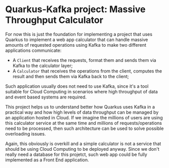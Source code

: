 # Quarkus-Kafka project: Massive Throughput Calculator

For now this is just the foundation for implementing a project that uses Quarkus to implement
a web app calculator that can handle massive amounts of requested operations using Kafka to make
two different applications communicate:

-  A `Client` that receives the requests, format them and sends them via Kafka to the calculator layer;
-  A `Calculator` that receives the operations from the client, computes the result and then sends them via Kafka back to the client;

Such application usually does not need to use Kafka, since it's a tool suitable for Cloud Computing in scenarios where
high throughput of data and event based systems are required.

This project helps us to understand better how Quarkus uses Kafka in a practical way and how high levels of data throughput
can be managed by an application hosted in Cloud. If we imagine the millions of users are using this calculator service at the
same time and millions of requests/operations need to be processed, then such architecture can be used to solve possible
overloading issues.

Again, this obviously is overkill and a simple calculator is not a service that should be using Cloud Computing to be
deployed anyway. Since we don't really need a database for this projetct, such web app could be fully implemented as a Front End
application.
